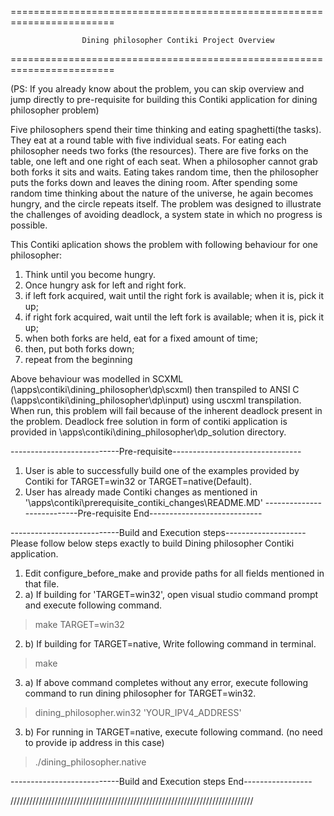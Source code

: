 ========================================================================
   
                    Dining philosopher Contiki Project Overview
    
========================================================================

(PS: If you already know about the problem, you can skip overview and jump directly to pre-requisite for building this Contiki application for dining philosopher problem)

Five philosophers spend their time thinking and eating spaghetti(the tasks). They eat at a round table
with five individual seats. For eating each philosopher needs two forks (the resources). There are five forks
on the table, one left and one right of each seat. When a philosopher cannot grab both forks it sits and
waits. Eating takes random time, then the philosopher puts the forks down and leaves the dining room.
After spending some random time thinking about the nature of the universe, he again becomes hungry,
and the circle repeats itself. The problem was designed to illustrate the challenges of avoiding deadlock, a system state in which no
progress is possible.

This Contiki aplication shows the problem with following behaviour for one philosopher: 
1) Think until you become hungry.
2) Once hungry ask for left and right fork.
3) if left fork acquired, wait until the right fork is available; when it is, pick it up;
4) if right fork acquired, wait until the left fork is available; when it is, pick it up;
5) when both forks are held, eat for a fixed amount of time;
6) then, put both forks down;
7) repeat from the beginning

Above behaviour was modelled in SCXML (\apps\contiki\dining_philosopher\dp\scxml) then transpiled to ANSI C (\apps\contiki\dining_philosopher\dp\input) using uscxml transpilation.
When run, this problem will fail because of the inherent deadlock present in the problem. Deadlock free solution in form of contiki application is provided in \apps\contiki\dining_philosopher\dp_solution directory.


---------------------------Pre-requisite-------------------------------- 
1) User is able to successfully build one of the examples provided by Contiki for TARGET=win32 or TARGET=native(Default).
2) User has already made Contiki changes as mentioned in '\apps\contiki\prerequisite_contiki_changes\README.MD'
---------------------------Pre-requisite End----------------------------


---------------------------Build and Execution steps--------------------
Please follow below steps exactly to build Dining philosopher Contiki application.

1) Edit configure_before_make and provide paths for all fields mentioned in that file. 
2) a) If building for 'TARGET=win32', open visual studio command prompt and execute following command. 
> make TARGET=win32
2) b) If building for TARGET=native, Write following command in terminal.
>make
3) a) If above command completes without any error, execute following command to run dining philosopher for TARGET=win32.
> dining_philosopher.win32 'YOUR_IPV4_ADDRESS'
3) b) For running in TARGET=native, execute following command. (no need to provide ip address in this case) 
>./dining_philosopher.native

---------------------------Build and Execution steps End-----------------


/////////////////////////////////////////////////////////////////////////////
